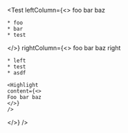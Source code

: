 <Test
  leftColumn={<>
    foo bar baz
    
    * foo
    * bar
    * test
  </>}
  rightColumn={<>
    foo bar baz right
    
    * left
    * test
    * asdf
    
    <Highlight
    content={<>
    Foo bar baz
    </>}
    />
  </>}
/>